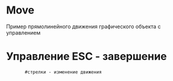 # Move
Пример прямолинейного движения графического объекта с управлением
# Управление ESC - завершение
           #стрелки - изменение движения
